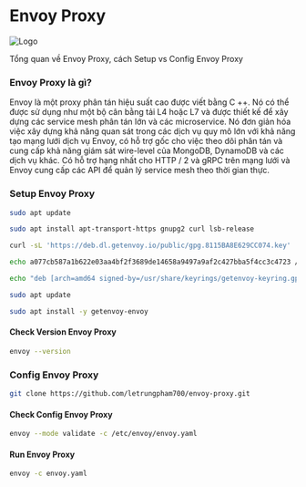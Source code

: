 # Envoy Proxy
![Logo](https://www.envoyproxy.io/docs/envoy/latest/_static/envoy-logo.png)

Tổng quan về Envoy Proxy, cách Setup vs Config Envoy Proxy

### Envoy Proxy là gì?
Envoy là một proxy phân tán hiệu suất cao được viết bằng C ++. Nó có thể được sử dụng như một bộ cân bằng tải L4 hoặc L7 và được thiết kế để xây dựng các service mesh phân tán lớn và các microservice. Nó đơn giản hóa việc xây dựng khả năng quan sát trong các dịch vụ quy mô lớn với khả năng tạo mạng lưới dịch vụ Envoy, có hỗ trợ gốc cho việc theo dõi phân tán và cung cấp khả năng giám sát wire-level của MongoDB, DynamoDB và các dịch vụ khác. Có hỗ trợ hạng nhất cho HTTP / 2 và gRPC trên mạng lưới và Envoy cung cấp các API để quản lý service mesh theo thời gian thực.

### Setup Envoy Proxy
```bash
sudo apt update

sudo apt install apt-transport-https gnupg2 curl lsb-release

curl -sL 'https://deb.dl.getenvoy.io/public/gpg.8115BA8E629CC074.key' | sudo gpg --dearmor -o /usr/share/keyrings/getenvoy-keyring.gpg

echo a077cb587a1b622e03aa4bf2f3689de14658a9497a9af2c427bba5f4cc3c4723 /usr/share/keyrings/getenvoy-keyring.gpg | sha256sum --check

echo "deb [arch=amd64 signed-by=/usr/share/keyrings/getenvoy-keyring.gpg] https://deb.dl.getenvoy.io/public/deb/ubuntu $(lsb_release -cs) main" | sudo tee /etc/apt/sources.list.d/getenvoy.list

sudo apt update

sudo apt install -y getenvoy-envoy
```

#### Check Version Envoy Proxy
```bash
envoy --version
```
### Config Envoy Proxy
```bash
git clone https://github.com/letrungpham700/envoy-proxy.git
```
#### Check Config Envoy Proxy
```bash
envoy --mode validate -c /etc/envoy/envoy.yaml
```
#### Run Envoy Proxy
```bash
envoy -c envoy.yaml
```


